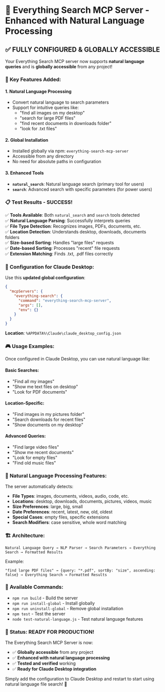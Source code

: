 # 🚀 Everything Search MCP Server - Enhanced with Natural Language Processing

## ✅ **FULLY CONFIGURED & GLOBALLY ACCESSIBLE**

Your Everything Search MCP server now supports **natural language queries** and is **globally accessible** from any project!

### 🎯 **Key Features Added:**

#### 1. **Natural Language Processing**

- Convert natural language to search parameters
- Support for intuitive queries like:
  - "find all images on my desktop"
  - "search for large PDF files"
  - "find recent documents in downloads folder"
  - "look for .txt files"

#### 2. **Global Installation**

- Installed globally via npm: `everything-search-mcp-server`
- Accessible from any directory
- No need for absolute paths in configuration

#### 3. **Enhanced Tools**

- **`natural_search`**: Natural language search (primary tool for users)
- **`search`**: Advanced search with specific parameters (for power users)

### 📋 **Test Results - SUCCESS!**

✅ **Tools Available**: Both `natural_search` and `search` tools detected  
✅ **Natural Language Parsing**: Successfully interprets queries  
✅ **File Type Detection**: Recognizes images, PDFs, documents, etc.  
✅ **Location Detection**: Understands desktop, downloads, documents folders  
✅ **Size-based Sorting**: Handles "large files" requests  
✅ **Date-based Sorting**: Processes "recent" file requests  
✅ **Extension Matching**: Finds .txt, .pdf files correctly

### 🔧 **Configuration for Claude Desktop:**

Use this **updated global configuration**:

```json
{
  "mcpServers": {
    "everything-search": {
      "command": "everything-search-mcp-server",
      "args": [],
      "env": {}
    }
  }
}
```

**Location**: `%APPDATA%\Claude\claude_desktop_config.json`

### 🎮 **Usage Examples:**

Once configured in Claude Desktop, you can use natural language like:

#### **Basic Searches:**

- "Find all my images"
- "Show me text files on desktop"
- "Look for PDF documents"

#### **Location-Specific:**

- "Find images in my pictures folder"
- "Search downloads for recent files"
- "Show documents on my desktop"

#### **Advanced Queries:**

- "Find large video files"
- "Show me recent documents"
- "Look for empty files"
- "Find old music files"

### 🧠 **Natural Language Processing Features:**

The server automatically detects:

- **File Types**: images, documents, videos, audio, code, etc.
- **Locations**: desktop, downloads, documents, pictures, videos, music
- **Size Preferences**: large, big, small
- **Date Preferences**: recent, latest, new, old, oldest
- **Special Cases**: empty files, specific extensions
- **Search Modifiers**: case sensitive, whole word matching

### 🏗️ **Architecture:**

```
Natural Language Query → NLP Parser → Search Parameters → Everything Search → Formatted Results
```

Example:

```
"find large PDF files" → {query: "*.pdf", sortBy: "size", ascending: false} → Everything Search → Formatted Results
```

### 🔄 **Available Commands:**

- `npm run build` - Build the server
- `npm run install-global` - Install globally
- `npm run uninstall-global` - Remove global installation
- `npm test` - Test the server
- `node test-natural-language.js` - Test natural language features

### 🎯 **Status: READY FOR PRODUCTION!**

The Everything Search MCP Server is now:

- ✅ **Globally accessible** from any project
- ✅ **Enhanced with natural language processing**
- ✅ **Tested and verified** working
- ✅ **Ready for Claude Desktop integration**

Simply add the configuration to Claude Desktop and restart to start using natural language file search! 🎉